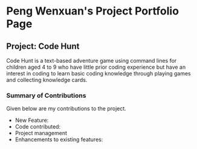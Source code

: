 # Peng Wenxuan's Project Portfolio Page

## Project: Code Hunt

Code Hunt is a text-based adventure game using command lines for children aged
4 to 9 who have little prior coding experience but have an interest in coding
to learn basic coding knowledge through playing games and collecting knowledge cards.

### Summary of Contributions
Given below are my contributions to the project.

* New Feature:
* Code contributed:
* Project management
* Enhancements to existing features: